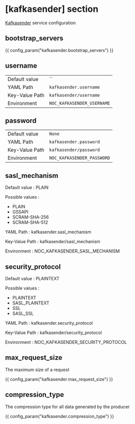 # [kafkasender] section

[Kafkasender](../services-reference/kafkasender.md) service configuration

## bootstrap_servers

{{ config_param("kafkasender.bootstrap_servers") }}

## username

|                |                            |
| -------------- | -------------------------- |
| Default value  | ``                         |
| YAML Path      | `kafkasender.username`     |
| Key-Value Path | `kafkasender/username`     |
| Environment    | `NOC_KAFKASENDER_USERNAME` |

## password

|                |                            |
| -------------- | -------------------------- |
| Default value  | `None`                     |
| YAML Path      | `kafkasender.password`     |
| Key-Value Path | `kafkasender/password`     |
| Environment    | `NOC_KAFKASENDER_PASSWORD` |

## sasl_mechanism

Default value
: PLAIN

Possible values
:

- PLAIN
- GSSAPI
- SCRAM-SHA-256
- SCRAM-SHA-512

YAML Path
: kafkasender.sasl_mechanism

Key-Value Path
: kafkasender/sasl_mechanism

Environment
: NOC_KAFKASENDER_SASL_MECHANISM

## security_protocol

Default value
: PLAINTEXT

Possible values
:

- PLAINTEXT
- SASL_PLAINTEXT
- SSL
- SASL_SSL

YAML Path
: kafkasender.security_protocol

Key-Value Path
: kafkasender/security_protocol

Environment
: NOC_KAFKASENDER_SECURITY_PROTOCOL

## max_request_size

The maximum size of a request

{{ config_param("kafkasender.max_request_size") }}

## compression_type

The compression type for all data generated by the producer

{{ config_param("kafkasender.compression_type") }}

